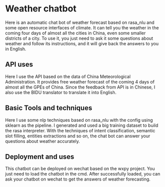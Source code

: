# Weather chatbot

Here is an automatic chat bot of weather forecast based on rasa_nlu and some open resource interfaces of climate. It can tell you the weather in the coming four days of almost all the cities in China, even some smaller districts of a city. To use it, you just need to ask it some questions about weather and follow its instructions, and it will give back the answers to you in English.

## API uses
Here I use the API based on the data of China Meteorological Administration. It provides free weather forecast of the coming 4 days of almost all the GPEs of China.
Since the feedback from API is in Chinese, I also use the BIDU translator to translate it into English.

## Basic Tools and techniques 
Here I use some nlp techniques based on rasa_nlu with the config using sklearn as the pipeline. I generated and used a big training dataset to build the rasa interpreter. With the techniques of intent classification, semantic slot filling, entities extractions and so on, the chat bot can answer your questions about weather accurately. 

## Deployment and uses
This chatbot can be deployed on wechat based on the wxpy project. You just need to load the chatbot in the cmd. After successfully loaded, you can ask your chatbot on wechat to get the answers of weather forecasting.
